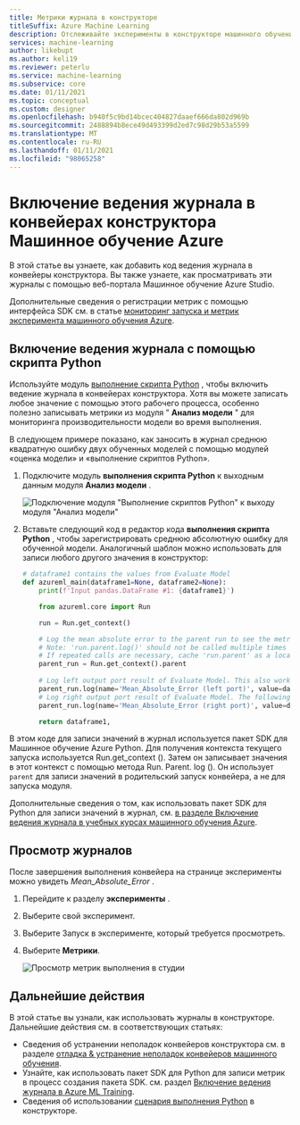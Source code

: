 ```yaml
---
title: Метрики журнала в конструкторе
titleSuffix: Azure Machine Learning
description: Отслеживайте эксперименты в конструкторе машинного обучения Azure. Включите ведение журнала с помощью модуля выполнение скрипта Python и просмотрите зарегистрированные результаты в студии.
services: machine-learning
author: likebupt
ms.author: keli19
ms.reviewer: peterlu
ms.service: machine-learning
ms.subservice: core
ms.date: 01/11/2021
ms.topic: conceptual
ms.custom: designer
ms.openlocfilehash: b940f5c9bd14bcec404827daaef666da802d969b
ms.sourcegitcommit: 2488894b8ece49d493399d2ed7c98d29b53a5599
ms.translationtype: MT
ms.contentlocale: ru-RU
ms.lasthandoff: 01/11/2021
ms.locfileid: "98065258"
---
```

# <a name="enable-logging-in-azure-machine-learning-designer-pipelines"></a>Включение ведения журнала в конвейерах конструктора Машинное обучение Azure


В этой статье вы узнаете, как добавить код ведения журнала в конвейеры конструктора. Вы также узнаете, как просматривать эти журналы с помощью веб-портала Машинное обучение Azure Studio.

Дополнительные сведения о регистрации метрик с помощью интерфейса SDK см. в статье [мониторинг запуска и метрик эксперимента машинного обучения Azure](how-to-track-experiments.md).

## <a name="enable-logging-with-execute-python-script"></a>Включение ведения журнала с помощью скрипта Python

Используйте модуль [выполнение скрипта Python](./algorithm-module-reference/execute-python-script.md) , чтобы включить ведение журнала в конвейерах конструктора. Хотя вы можете записать любое значение с помощью этого рабочего процесса, особенно полезно записывать метрики из модуля " __Анализ модели__ " для мониторинга производительности модели во время выполнения.

В следующем примере показано, как заносить в журнал среднюю квадратную ошибку двух обученных моделей с помощью модулей «оценка модели» и «выполнение скриптов Python».

1. Подключите модуль __выполнения скрипта Python__ к выходным данным модуля __Анализ модели__ .

    ![Подключение модуля "Выполнение скриптов Python" к выходу модуля "Анализ модели"](./media/how-to-track-experiments/designer-logging-pipeline.png)

1. Вставьте следующий код в редактор кода __выполнения скрипта Python__ , чтобы зарегистрировать среднюю абсолютную ошибку для обученной модели. Аналогичный шаблон можно использовать для записи любого другого значения в конструктор:

    ```python
    # dataframe1 contains the values from Evaluate Model
    def azureml_main(dataframe1=None, dataframe2=None):
        print(f'Input pandas.DataFrame #1: {dataframe1}')
    
        from azureml.core import Run
    
        run = Run.get_context()
    
        # Log the mean absolute error to the parent run to see the metric in the run details page.
        # Note: 'run.parent.log()' should not be called multiple times because of performance issues.
        # If repeated calls are necessary, cache 'run.parent' as a local variable and call 'log()' on that variable.
        parent_run = Run.get_context().parent
        
        # Log left output port result of Evaluate Model. This also works when evaluate only 1 model.
        parent_run.log(name='Mean_Absolute_Error (left port)', value=dataframe1['Mean_Absolute_Error'][0])
        # Log right output port result of Evaluate Model. The following line should be deleted if you only connect one Score Module to the` left port of Evaluate Model module.
        parent_run.log(name='Mean_Absolute_Error (right port)', value=dataframe1['Mean_Absolute_Error'][1])

        return dataframe1,
    ```
    
В этом коде для записи значений в журнал используется пакет SDK для Машинное обучение Azure Python. Для получения контекста текущего запуска используется Run.get_context (). Затем он записывает значения в этот контекст с помощью метода Run. Parent. log (). Он использует `parent` для записи значений в родительский запуск конвейера, а не для запуска модуля.

Дополнительные сведения о том, как использовать пакет SDK для Python для записи значений в журнал, см. [в разделе Включение ведения журнала в учебных курсах машинного обучения Azure](how-to-track-experiments.md).

## <a name="view-logs"></a>Просмотр журналов

После завершения выполнения конвейера на странице эксперименты можно увидеть *Mean_Absolute_Error* .

1. Перейдите к разделу **эксперименты** .
1. Выберите свой эксперимент.
1. Выберите Запуск в эксперименте, который требуется просмотреть.
1. Выберите **Метрики**.

    ![Просмотр метрик выполнения в студии](./media/how-to-track-experiments/experiment-page-metrics-across-runs.png)

## <a name="next-steps"></a>Дальнейшие действия

В этой статье вы узнали, как использовать журналы в конструкторе. Дальнейшие действия см. в соответствующих статьях:


* Сведения об устранении неполадок конвейеров конструктора см. в разделе [отладка & устранение неполадок конвейеров машинного обучения](how-to-debug-pipelines.md#azure-machine-learning-designer).
* Узнайте, как использовать пакет SDK для Python для записи метрик в процесс создания пакета SDK. см. раздел [Включение ведения журнала в Azure ML Training](how-to-track-experiments.md).
* Сведения об использовании [сценария выполнения Python](./algorithm-module-reference/execute-python-script.md) в конструкторе.
